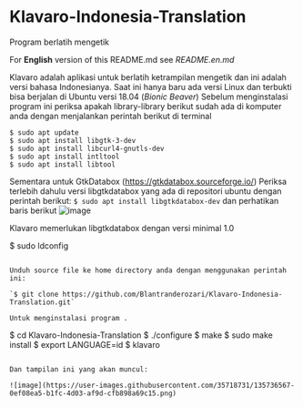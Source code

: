 # Klavaro-Indonesia-Translation
Program berlatih mengetik

For **English** version of this README.md see _README.en.md_

Klavaro adalah aplikasi untuk berlatih ketrampilan mengetik dan ini adalah versi bahasa Indonesianya. Saat ini hanya baru ada versi Linux dan terbukti bisa berjalan di Ubuntu versi 18.04 (_Bionic Beaver_)
Sebelum menginstalasi program ini periksa apakah library-library berikut sudah ada di komputer anda dengan menjalankan perintah berikut di terminal
```
$ sudo apt update
$ sudo apt install libgtk-3-dev
$ sudo apt install libcurl4-gnutls-dev
$ sudo apt install intltool
$ sudo apt install libtool
```

Sementara untuk GtkDatabox (https://gtkdatabox.sourceforge.io/)
Periksa terlebih dahulu versi libgtkdatabox yang ada di repositori ubuntu dengan perintah berikut:
`
$ sudo apt install libgtkdatabox-dev
`
dan perhatikan baris berikut
![image](https://user-images.githubusercontent.com/35718731/136726892-c3629aff-09df-470b-b21d-0c8a8b03529f.png)




Klavaro memerlukan libgtkdatabox dengan versi minimal 1.0


$ sudo ldconfig
```

Unduh source file ke home directory anda dengan menggunakan perintah ini:

`$ git clone https://github.com/Blantranderozari/Klavaro-Indonesia-Translation.git`

Untuk menginstalasi program .
```
$ cd Klavaro-Indonesia-Translation
$ ./configure
$ make
$ sudo make install
$ export LANGUAGE=id
$ klavaro
```

Dan tampilan ini yang akan muncul:

![image](https://user-images.githubusercontent.com/35718731/135736567-0ef08ea5-b1fc-4d03-af9d-cfb898a69c15.png)
